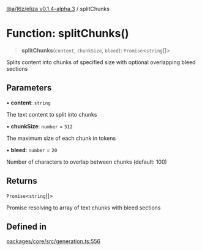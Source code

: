 [@ai16z/eliza v0.1.4-alpha.3](../index.md) / splitChunks

# Function: splitChunks()

> **splitChunks**(`content`, `chunkSize`, `bleed`): `Promise`\<`string`[]\>

Splits content into chunks of specified size with optional overlapping bleed sections

## Parameters

• **content**: `string`

The text content to split into chunks

• **chunkSize**: `number` = `512`

The maximum size of each chunk in tokens

• **bleed**: `number` = `20`

Number of characters to overlap between chunks (default: 100)

## Returns

`Promise`\<`string`[]\>

Promise resolving to array of text chunks with bleed sections

## Defined in

[packages/core/src/generation.ts:556](https://github.com/ceasar28/TRUTH/blob/main/TRUTH_agent/packages/core/src/generation.ts#L556)
